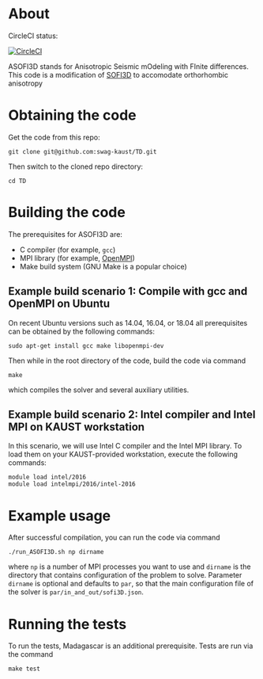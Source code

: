 # About

CircleCI status:

[![CircleCI](https://circleci.com/gh/swag-kaust/TD.svg?style=svg&circle-token=2bb57e94a999ba7f33afb12bf091751af6bda219
)](https://circleci.com/gh/swag-kaust/TD)

ASOFI3D stands for Anisotropic Seismic mOdeling with FInite differences.
This code is a modification of
[SOFI3D](https://git.scc.kit.edu/GPIAG-Software/SOFI3D/wikis/home)
to accomodate orthorhombic anisotropy 



# Obtaining the code

Get the code from this repo:

    git clone git@github.com:swag-kaust/TD.git

Then switch to the cloned repo directory:

    cd TD


# Building the code

The prerequisites for ASOFI3D are:

* C compiler (for example, `gcc`)
* MPI library (for example, [OpenMPI](https://www.open-mpi.org/))
* Make build system (GNU Make is a popular choice)


## Example build scenario 1: Compile with gcc and OpenMPI on Ubuntu

On recent Ubuntu versions such as 14.04, 16.04, or 18.04 all prerequisites
can be obtained by the following commands:

    sudo apt-get install gcc make libopenmpi-dev

Then while in the root directory of the code, build the code via command

    make

which compiles the solver and several auxiliary utilities.


## Example build scenario 2: Intel compiler and Intel MPI on KAUST workstation

In this scenario, we will use Intel C compiler and the Intel MPI library.
To load them on your KAUST-provided workstation, execute the following commands:

    module load intel/2016
    module load intelmpi/2016/intel-2016


# Example usage

After successful compilation, you can run the code via command

    ./run_ASOFI3D.sh np dirname

where `np` is a number of MPI processes you want to use and `dirname` is the
directory that contains configuration of the problem to solve.
Parameter `dirname` is optional and defaults to `par`, so that the main
configuration file of the solver is `par/in_and_out/sofi3D.json`.


# Running the tests

To run the tests, Madagascar is an additional prerequisite.
Tests are run via the command

    make test


